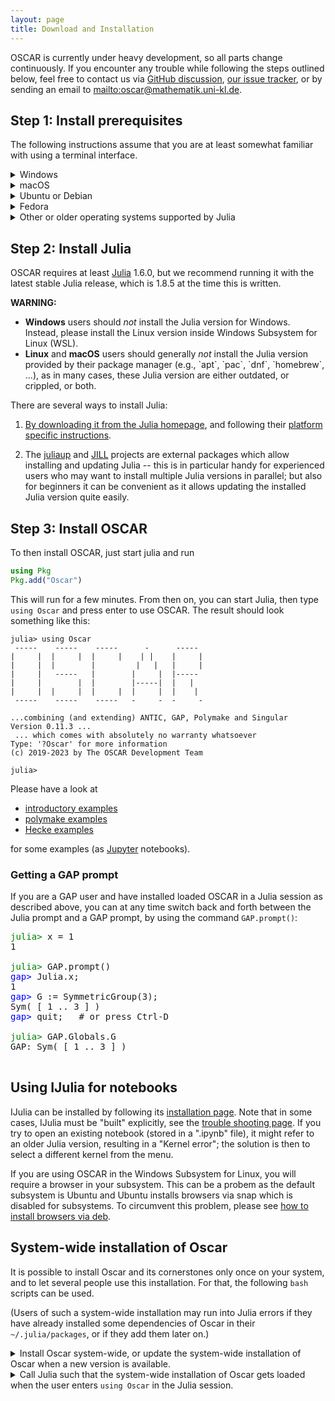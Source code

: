 ```yaml
---
layout: page
title: Download and Installation
---
```


OSCAR is currently under heavy development, so all parts
change continuously. If you encounter any trouble while following
the steps outlined below, feel free to contact us via
[GitHub discussion](https://github.com/oscar-system/Oscar.jl/discussions),
[our issue tracker](https://github.com/oscar-system/Oscar.jl/issues),
or by sending an email to <mailto:oscar@mathematik.uni-kl.de>.


## Step 1: Install prerequisites

The following instructions assume that you are at least somewhat familiar with using a
terminal interface.

<div class="clickdesc">

<details>
<summary>
Windows
</summary>
Please install Windows Subsystem for Linux (WSL) following the <a href="https://learn.microsoft.com/en-us/windows/wsl/install">official instructions</a>. You should now have an App "Ubuntu" in your start menu (run "explorer.exe ." in the Ubuntu terminal to open the current folder in the Windows File Explorer). You can now follow the instructions for <em><a href="#install-ubuntu">Ubuntu</a></em>. 
</details>

<details>
<summary>
macOS
</summary>
If you are using macOS 10.12 or newer, you need to install the Xcode command
line tools, as explained in the following instructions.
<ol>
<li>Launch a Terminal and copy and paste the command <code>xcode-select --install</code>, then press enter.</li>
<li>A window will appear asking you: <q>The xcode-select command requires
the command line developer tools. Would you like to install the tools
now?</q>. Confirm this by clicking <q>Install</q>.</li>
<li>Wait for this to complete; it needs to download about 130 MB of data.</li>
<li>You can verify that everything worked verifying the
<code>/Library/Developer/CommandLineTools/usr/bin/</code> exists and
contains executables such as <code>clang</code> and <code>clang++</code>,
the C and C++ compiler.</li>
</ol>
</details>

<details id="install-ubuntu">
<summary>
Ubuntu or Debian
</summary>
If you are using Ubuntu 18.04 "Bionic" or newer, or Debian 10 "Buster" or newer, proceed as follows:
Enter these commands into a terminal (this will prompt for your password
and requires that you have permissions to administer your computer).
{% highlight bash %}
sudo apt-get update
sudo apt-get install build-essential
{% endhighlight %}
</details>

<details>
<summary>
Fedora
</summary>
If you are using Fedora 28 or newer,
enter the following commands into a terminal (this will prompt for your password
and requires that you have permissions to administer your computer).
{% highlight bash %}
sudo dnf install gcc-c++ make
{% endhighlight %}
</details>

<details>
<summary>
Other or older operating systems supported by Julia
</summary>
We do not provided official support for other such systems at this time. But
if you wish to try anyway, you will need to install at least GNU make, and a
fairly recent C++ compiler supporting the C++17 standard.
Suitable compilers include
<ul>
<li>GNU C/C++ compiler (gcc) version 7 or newer,</li>
<li>Clang C/C++ compiler version 5 or newer,</li>
<li>Intel C/C++ Compiler (icc) version 19.0 or newer.</li>
</ul>
</details>

</div>

## Step 2: Install Julia

OSCAR requires at least [Julia](https://julialang.org) 1.6.0, but we recommend running it with the latest stable Julia release,
which is 1.8.5 at the time this is written.

<div class="message">
   <strong>WARNING:</strong>
   <ul>
   <li>
   <strong>Windows</strong> users should <em>not</em> install the Julia version for Windows.
   Instead, please install the Linux version inside Windows Subsystem for Linux (WSL).
   </li>
   <li>
   <strong>Linux</strong> and <strong>macOS</strong> users should generally <em>not</em> install the Julia version
   provided by their package manager (e.g., `apt`, `pac`, `dnf`, `homebrew`, ...), as in many cases,
   these Julia version are either outdated, or crippled, or both.
   </li>
   </ul>
</div>


There are several ways to install Julia:

1. [By downloading it from the Julia homepage](https://julialang.org/downloads/),
and following their [platform specific instructions](https://julialang.org/downloads/platform/).

2. The [juliaup](https://github.com/JuliaLang/juliaup) and
   [JILL](https://github.com/johnnychen94/jill.py) projects are
   external packages which allow installing and updating Julia -- this is
   in particular handy for experienced users who may want to install
   multiple Julia versions in parallel; but also for beginners it can be
   convenient as it allows updating the installed Julia version quite
   easily.

## Step 3: Install OSCAR

To then install OSCAR, just start julia and run

```julia
using Pkg
Pkg.add("Oscar")
```

This will run for a few minutes. From then on, you can start Julia, then type `using Oscar`
and press enter to use OSCAR. The result should look something like this:

```console?lang=julia
julia> using Oscar
 -----    -----    -----      -      -----
|     |  |     |  |     |    | |    |     |
|     |  |        |         |   |   |     |
|     |   -----   |        |     |  |-----
|     |        |  |        |-----|  |   |
|     |  |     |  |     |  |     |  |    |
 -----    -----    -----   -     -  -     -

...combining (and extending) ANTIC, GAP, Polymake and Singular
Version 0.11.3 ...
 ... which comes with absolutely no warranty whatsoever
Type: '?Oscar' for more information
(c) 2019-2023 by The OSCAR Development Team

julia>
```

Please have a look at

  - [introductory examples](https://www.oscar-system.org/example/)
  - [polymake examples](https://github.com/micjoswig/oscar-notebooks)
  - [Hecke examples](https://github.com/thofma/HeckeTutorials.jl)

for some examples (as [Jupyter](https://jupyter.org/) notebooks).


### Getting a GAP prompt

If you are a GAP user and have installed loaded OSCAR in a Julia session as
described above, you can at any time switch back and forth between the Julia prompt
and a GAP prompt, by using the command `GAP.prompt()`:

<pre>
<span style="color: green">julia></span> x = 1
1

<span style="color: green">julia></span> GAP.prompt()
<span style="color: blue">gap></span> Julia.x;
1
<span style="color: blue">gap></span> G := SymmetricGroup(3);
Sym( [ 1 .. 3 ] )
<span style="color: blue">gap></span> quit;   # or press Ctrl-D

<span style="color: green">julia></span> GAP.Globals.G
GAP: Sym( [ 1 .. 3 ] )

</pre>



## Using IJulia for notebooks

IJulia can be installed by following its
[installation page](https://julialang.github.io/IJulia.jl/stable/manual/installation/).
Note that in some cases, IJulia must be "built" explicitly, see
the [trouble shooting page](https://julialang.github.io/IJulia.jl/stable/manual/troubleshooting/).
If you try to open an existing notebook (stored in a ".ipynb" file), it might refer to an
older Julia version, resulting in a "Kernel error"; the solution is then to select
a different kernel from the menu.

If you are using OSCAR in the Windows Subsystem for Linux, you will require a browser 
in your subsystem. This can be a probem as the default subsystem is Ubuntu and Ubuntu 
installs browsers via snap which is disabled for subsystems. To circumvent this problem, 
please see [how to install browsers via deb](https://www.omgubuntu.co.uk/2022/04/how-to-install-firefox-deb-apt-ubuntu-22-04).


## System-wide installation of Oscar

It is possible to install Oscar and its cornerstones only once on your system,
and to let several people use this installation.
For that, the following `bash` scripts can be used.

(Users of such a system-wide installation may run into Julia errors
if they have already installed some dependencies of Oscar in their
<code>~/.julia/packages</code>, or if they <C>add</C> them later on.)

<div class="clickdesc">

<details>
<summary>
Install Oscar system-wide,
or update the system-wide installation of Oscar when a new version is available.
</summary>
Enter the following commands into a file (for example <code>oscar_systemwide_install</code>),
adjust the paths for the variables <code>julia_for_oscar</code> and <code>central_depot</code>,
and then run the script in a terminal (with administrator rights).
{% highlight bash %}
#!/bin/bash

# Specify the intended version of Julia.
julia_for_oscar=/users/oscar/julia-1.8.5/bin/julia

# Specify the intended location of the central Oscar installation.
central_depot=/users/oscar/JULIA_DEPOT

# We will store the necessary artifacts in the
# "architecture dependent location" in Julia's default DEPOT_PATH.
# First determine this path and create the directory if necessary.
# (Here we asume that `DEPOT_PATH[2]` is the architecture-specific
# shared system directory, as documented for the default value of
# `DEPOT_PATH`.)
system_depot=$(${julia_for_oscar} --startup-file=no -e 'println(DEPOT_PATH[2])')
mkdir -p "${system_depot}/artifacts"

# Set the Julia variables that control the location of packages.
# (Do not admit the current user's own depot path.)
export JULIA_DEPOT_PATH=${central_depot}:${system_depot}

# Clean the environment, such that the already centrally installed packages
# get replaced by newer versions if necessary.
# (This is safer than calling `Pkg.update()` in Julia.)
# Then let Julia install and precompile the packages.
${julia_for_oscar} --project=@v#.#-oscar -e 'using Pkg, Artifacts; \
rm("'${central_depot}'/environments/v" * join(split(string(VERSION), ".")[1:2], ".") * "/Project.toml", force=true)
Artifacts.with_artifacts_directory("'${system_depot}'/artifacts") do; \
Pkg.add("Oscar"); \
Pkg.add("GAP"); \
Pkg.add("Nemo"); \
Pkg.add("Hecke"); \
Pkg.add("Singular"); \
Pkg.add("Polymake"); \
Pkg.add("AbstractAlgebra"); \
Pkg.instantiate(); \
end; \
exit();'
{% endhighlight %}
</details>

<details>
<summary>
Call Julia such that the system-wide installation of Oscar gets loaded
when the user enters <code>using Oscar</code> in the Julia session.
</summary>
Enter the following commands into a file (for example <code>julia_with_oscar</code>),
adjust the paths for the variables <code>julia_for_oscar</code> and <code>central_depot</code>,
and then run the script in a terminal (not with administrator rights).
{% highlight bash %}
#!/bin/bash

# Specify the intended version of Julia.
julia_for_oscar=/users/oscar/julia-1.8.5/bin/julia

# Specify the intended location of the central Oscar installation.
central_depot=/users/oscar/JULIA_DEPOT

# Admit the path with the central installation.
export JULIA_DEPOT_PATH=:${central_depot}
export JULIA_LOAD_PATH=":@v#.#-oscar"

# Call Julia.
${julia_for_oscar} $*
{% endhighlight %}
</details>

</div>

